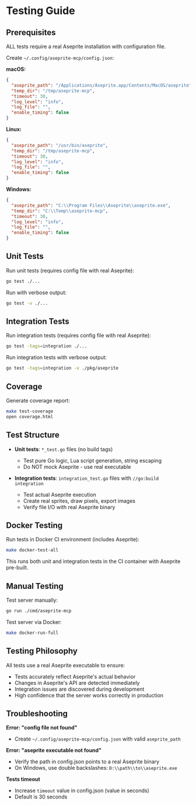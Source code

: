 # Testing Guide

## Prerequisites

ALL tests require a real Aseprite installation with configuration file.

Create `~/.config/aseprite-mcp/config.json`:

**macOS:**
```json
{
  "aseprite_path": "/Applications/Aseprite.app/Contents/MacOS/aseprite",
  "temp_dir": "/tmp/aseprite-mcp",
  "timeout": 30,
  "log_level": "info",
  "log_file": "",
  "enable_timing": false
}
```

**Linux:**
```json
{
  "aseprite_path": "/usr/bin/aseprite",
  "temp_dir": "/tmp/aseprite-mcp",
  "timeout": 30,
  "log_level": "info",
  "log_file": "",
  "enable_timing": false
}
```

**Windows:**
```json
{
  "aseprite_path": "C:\\Program Files\\Aseprite\\aseprite.exe",
  "temp_dir": "C:\\Temp\\aseprite-mcp",
  "timeout": 30,
  "log_level": "info",
  "log_file": "",
  "enable_timing": false
}
```

## Unit Tests

Run unit tests (requires config file with real Aseprite):
```bash
go test ./...
```

Run with verbose output:
```bash
go test -v ./...
```

## Integration Tests

Run integration tests (requires config file with real Aseprite):
```bash
go test -tags=integration ./...
```

Run integration tests with verbose output:
```bash
go test -tags=integration -v ./pkg/aseprite
```

## Coverage

Generate coverage report:
```bash
make test-coverage
open coverage.html
```

## Test Structure

- **Unit tests**: `*_test.go` files (no build tags)
  - Test pure Go logic, Lua script generation, string escaping
  - Do NOT mock Aseprite - use real executable

- **Integration tests**: `integration_test.go` files with `//go:build integration`
  - Test actual Aseprite execution
  - Create real sprites, draw pixels, export images
  - Verify file I/O with real Aseprite binary

## Docker Testing

Run tests in Docker CI environment (includes Aseprite):
```bash
make docker-test-all
```

This runs both unit and integration tests in the CI container with Aseprite pre-built.

## Manual Testing

Test server manually:
```bash
go run ./cmd/aseprite-mcp
```

Test server via Docker:
```bash
make docker-run-full
```

## Testing Philosophy

All tests use a real Aseprite executable to ensure:
- Tests accurately reflect Aseprite's actual behavior
- Changes in Aseprite's API are detected immediately
- Integration issues are discovered during development
- High confidence that the server works correctly in production

## Troubleshooting

**Error: "config file not found"**
- Create `~/.config/aseprite-mcp/config.json` with valid `aseprite_path`

**Error: "aseprite executable not found"**
- Verify the path in config.json points to a real Aseprite binary
- On Windows, use double backslashes: `D:\\path\\to\\aseprite.exe`

**Tests timeout**
- Increase `timeout` value in config.json (value in seconds)
- Default is 30 seconds